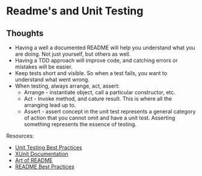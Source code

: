 # Readme's and Unit Testing

## Thoughts
* Having a well a documented README will help you understand what you are doing. Not just yourself, but others as well.
* Having a TDD approach will improve code, and catching errors or mistakes will be easier.
* Keep tests short and visible. So when a test fails, you want to understand what went wrong.  
* When testing, always arrange, act, assert:
    * Arrange - instantiate object, call a particular constructor, etc.
    * Act - Invoke  method, and cature result. This is where all the arranging lead up to.
    * Assert - assert concept in the unit test represents a general category of action that you cannot omit and have a unit test. Asserting something represents the essence of testing.

Resources:
* [Unit Testing Best Practices](https://stackify.com/unit-testing-basics-best-practices/)
* [XUnit Documentation](https://xunit.net/#documentation)
* [Art of README](https://xunit.net/#documentation)
* [README Best Practices](https://github.com/jehna/readme-best-practices)